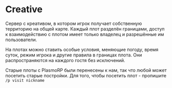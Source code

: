 # Creative

Сервер с креативом, в котором игрок получает собственную территорию на общей карте. Каждый плот разделён границами, доступ к взаимодействию с плотом имеет только владелец и разрешённые им пользователи.

На плотах можно ставить особые условия, меняющие погоду, время суток, режим игрока и другие правила в границах плота. Они распространяются на каждого гостя без исключений.

Старые плоты с PlasmoRP были перенесены к нам, так что любой может посетить старые постройки. Для того, чтобы посетить плот - пропишите `/p visit nickname`

